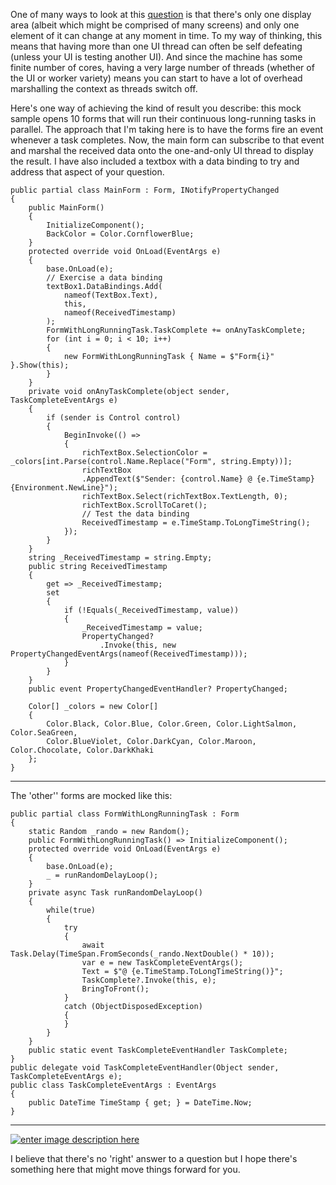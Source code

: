 One of many ways to look at this [question](https://stackoverflow.com/q/74798238/5438626) is that there's only one display area (albeit which might be comprised of many screens) and only one element of it can change at any moment in time. To my way of thinking, this means that having more than one UI thread can often be self defeating (unless your UI is testing another UI). And since the machine has some finite number of cores, having a very large number of threads (whether of the UI or worker variety) means you can start to have a lot of overhead marshalling the context as threads switch off.

Here's one way of achieving the kind of result you describe: this mock sample opens 10 forms that will run their continuous long-running tasks in parallel. The approach that I'm taking here is to have the forms fire an event whenever a task completes. Now, the main form can subscribe to that event and marshal the received data onto the one-and-only UI thread to display the result. I have also included a textbox with a data binding to try and address that aspect of your question.

    public partial class MainForm : Form, INotifyPropertyChanged
    {
        public MainForm()
        {
            InitializeComponent();
            BackColor = Color.CornflowerBlue;
        }
        protected override void OnLoad(EventArgs e)
        {
            base.OnLoad(e);
            // Exercise a data binding
            textBox1.DataBindings.Add(
                nameof(TextBox.Text),
                this,
                nameof(ReceivedTimestamp)
            );
            FormWithLongRunningTask.TaskComplete += onAnyTaskComplete;
            for (int i = 0; i < 10; i++)
            {
                new FormWithLongRunningTask { Name = $"Form{i}" }.Show(this);
            }
        }
        private void onAnyTaskComplete(object sender, TaskCompleteEventArgs e)
        {
            if (sender is Control control)
            {
                BeginInvoke(() =>
                {
                    richTextBox.SelectionColor = _colors[int.Parse(control.Name.Replace("Form", string.Empty))];
                    richTextBox
                    .AppendText($"Sender: {control.Name} @ {e.TimeStamp}{Environment.NewLine}");
                    richTextBox.Select(richTextBox.TextLength, 0);
                    richTextBox.ScrollToCaret();
                    // Test the data binding
                    ReceivedTimestamp = e.TimeStamp.ToLongTimeString(); 
                });
            }
        }
        string _ReceivedTimestamp = string.Empty;
        public string ReceivedTimestamp
        {
            get => _ReceivedTimestamp;
            set
            {
                if (!Equals(_ReceivedTimestamp, value))
                {
                    _ReceivedTimestamp = value;
                    PropertyChanged?
                        .Invoke(this, new PropertyChangedEventArgs(nameof(ReceivedTimestamp)));
                }
            }
        }
        public event PropertyChangedEventHandler? PropertyChanged;

        Color[] _colors = new Color[]
        {
            Color.Black, Color.Blue, Color.Green, Color.LightSalmon, Color.SeaGreen,
            Color.BlueViolet, Color.DarkCyan, Color.Maroon, Color.Chocolate, Color.DarkKhaki
        };
    }
***

The 'other'' forms are mocked like this:

    public partial class FormWithLongRunningTask : Form
    {
        static Random _rando = new Random();
        public FormWithLongRunningTask() => InitializeComponent();
        protected override void OnLoad(EventArgs e)
        {
            base.OnLoad(e);
            _ = runRandomDelayLoop();
        }
        private async Task runRandomDelayLoop()
        {
            while(true)
            {
                try
                {
                    await Task.Delay(TimeSpan.FromSeconds(_rando.NextDouble() * 10));
                    var e = new TaskCompleteEventArgs();
                    Text = $"@ {e.TimeStamp.ToLongTimeString()}";
                    TaskComplete?.Invoke(this, e);
                    BringToFront();
                }
                catch (ObjectDisposedException)
                {
                }
            }
        }
        public static event TaskCompleteEventHandler TaskComplete;
    }
    public delegate void TaskCompleteEventHandler(Object sender, TaskCompleteEventArgs e);
    public class TaskCompleteEventArgs : EventArgs
    {
        public DateTime TimeStamp { get; } = DateTime.Now;
    }
***

[![enter image description here][1]][1]

I believe that there's no 'right' answer to a question but I hope there's something here that might move things forward for you.


  [1]: https://i.stack.imgur.com/zpLGs.png